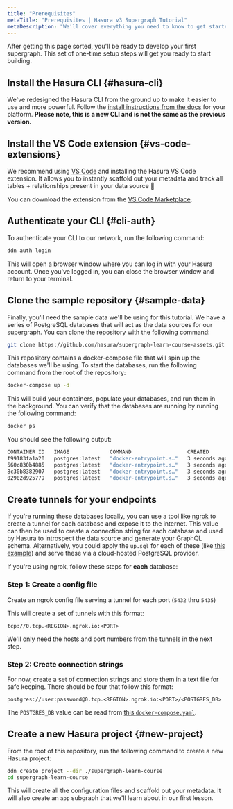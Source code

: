 ```yaml
---
title: "Prerequisites"
metaTitle: "Prerequisites | Hasura v3 Supergraph Tutorial"
metaDescription: "We'll cover everything you need to know to get started with building your supergraph."
---
```


After getting this page sorted, you'll be ready to develop your first supergraph. This set of one-time setup steps will
get you ready to start building.

## Install the Hasura CLI {#hasura-cli}

We've redesigned the Hasura CLI from the ground up to make it easier to use and more powerful. Follow the
[install instructions from the docs](https://hasura.io/docs/3.0/cli/installation/) for your platform. **Please note,
this is a new CLI and is not the same as the previous version.**

## Install the VS Code extension {#vs-code-extensions}

We recommend using [VS Code](https://code.visualstudio.com/) and installing the Hasura VS Code extension. It allows you
to instantly scaffold out your metadata and track all tables + relationships present in your data source 🚀

You can download the extension from the
[VS Code Marketplace](https://marketplace.visualstudio.com/items?itemName=HasuraHQ.hasura).

## Authenticate your CLI {#cli-auth}

To authenticate your CLI to our network, run the following command:

```bash
ddn auth login
```

This will open a browser window where you can log in with your Hasura account. Once you've logged in, you can close the
browser window and return to your terminal.

## Clone the sample repository {#sample-data}

Finally, you'll need the sample data we'll be using for this tutorial. We have a series of PostgreSQL databases that
will act as the data sources for our supergraph. You can clone the repository with the following command:

```bash
git clone https://github.com/hasura/supergraph-learn-course-assets.git
```

This repository contains a docker-compose file that will spin up the databases we'll be using. To start the databases,
run the following command from the root of the repository:

```bash
docker-compose up -d
```

This will build your containers, populate your databases, and run them in the background. You can verify that the
databases are running by running the following command:

```bash
docker ps
```

You should see the following output:

```bash
CONTAINER ID   IMAGE             COMMAND                  CREATED         STATUS         PORTS                    NAMES
f99183fa1a20   postgres:latest   "docker-entrypoint.s…"   3 seconds ago   Up 2 seconds   0.0.0.0:5432->5432/tcp   supergraph-course-db_product_management-1
560c830b4885   postgres:latest   "docker-entrypoint.s…"   3 seconds ago   Up 2 seconds   0.0.0.0:5434->5432/tcp   supergraph-course-db_payment_processing-1
8c30b8382907   postgres:latest   "docker-entrypoint.s…"   3 seconds ago   Up 2 seconds   0.0.0.0:5433->5432/tcp   supergraph-course-db_user_experience-1
02902d925779   postgres:latest   "docker-entrypoint.s…"   3 seconds ago   Up 2 seconds   0.0.0.0:5435->5432/tcp   supergraph-course-db_fulfillment_services-1
```

## Create tunnels for your endpoints

If you're running these databases locally, you can use a tool like [ngrok](https://ngrok.com/) to create a tunnel for
each database and expose it to the internet. This value can then be used to create a connection string for each database
and used by Hasura to introspect the data source and generate your GraphQL schema. Alternatively, you could apply the
`up.sql` for each of these (like
[this example](https://github.com/hasura/supergraph-learn-course-assets/blob/main/db/user_experience/up.sql)) and serve
these via a cloud-hosted PostgreSQL provider.

If you're using ngrok, follow these steps for **each** database:

### Step 1: Create a config file

Create an ngrok config file serving a tunnel for each port (`5432` thru `5435`)

This will create a set of tunnels with this format:

```plaintext
tcp://0.tcp.<REGION>.ngrok.io:<PORT>
```

We'll only need the hosts and port numbers from the tunnels in the next step.

### Step 2: Create connection strings

For now, create a set of connection strings and store them in a text file for safe keeping. There should be four that
follow this format:

```plaintext
postgres://user:password@0.tcp.<REGION>.ngrok.io:<PORT>/<POSTGRES_DB>
```

The `POSTGRES_DB` value can be read from
[this `docker-compose.yaml`](https://github.com/hasura/supergraph-learn-course-assets/blob/main/docker-compose.yaml).

## Create a new Hasura project {#new-project}

From the root of this repository, run the following command to create a new Hasura project:

```bash
ddn create project --dir ./supergraph-learn-course
cd supergraph-learn-course
```

This will create all the configuration files and scaffold out your metadata. It will also create an `app` subgraph that
we'll learn about in our first lesson.
